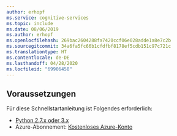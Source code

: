 ```yaml
---
author: erhopf
ms.service: cognitive-services
ms.topic: include
ms.date: 08/06/2019
ms.author: erhopf
ms.openlocfilehash: 269bac2604288fa7420ccf06e028adde1a8e7c2b
ms.sourcegitcommit: 34a6fa5fc66b1cfdfbf8178ef5cdb151c97c721c
ms.translationtype: HT
ms.contentlocale: de-DE
ms.lasthandoff: 04/28/2020
ms.locfileid: "69906458"
---
```

## <a name="prerequisites"></a>Voraussetzungen

Für diese Schnellstartanleitung ist Folgendes erforderlich:

* [Python 2.7.x oder 3.x](https://www.python.org/downloads/)
* Azure-Abonnement: [Kostenloses Azure-Konto](https://azure.microsoft.com/free/)
